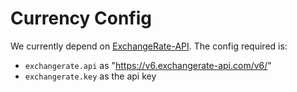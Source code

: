 # Currency Config

We currently depend on [ExchangeRate-API](https://www.exchangerate-api.com/). The config required is:

- `exchangerate.api` as "https://v6.exchangerate-api.com/v6/"
- `exchangerate.key` as the api key


